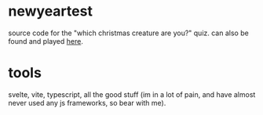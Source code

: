 # newyeartest

source code for the "which christmas creature are you?" quiz.
can also be found and played [here](https://nedoxff.github.io/projects/newyear?il=en).

# tools

svelte, vite, typescript, all the good stuff (im in a lot of pain, and have almost never used any js frameworks, so bear with me).
